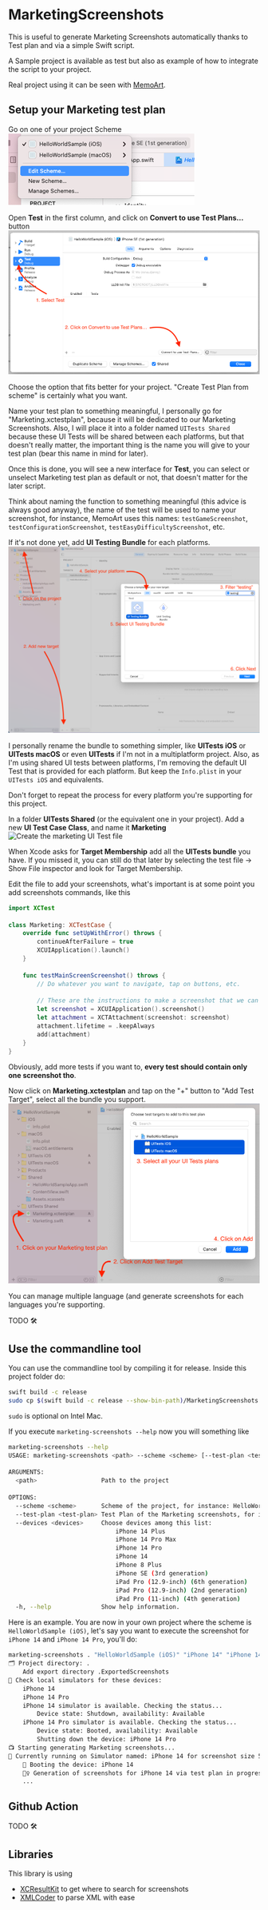 # MarketingScreenshots

This is useful to generate Marketing Screenshots automatically thanks to Test plan and via a simple Swift script.

A Sample project is available as test but also as example of how to integrate the script to your project.

Real project using it can be seen with [MemoArt](https://github.com/renaudjenny/MemoArt/blob/main/Scripts/Sources/Scripts/main.swift).

## Setup your Marketing test plan

Go on one of your project Scheme
![Xcode Open scheme](assets/open_scheme.png)

Open **Test** in the first column, and click on **Convert to use Test Plans...** button
![Where is Convert to use test plans... button](assets/convert_to_use_test_plans.png)

Choose the option that fits better for your project. "Create Test Plan from scheme" is certainly what you want.

Name your test plan to something meaningful, I personally go for "Marketing.xctestplan", because it will be dedicated to our Marketing Screenshots.
Also, I will place it into a folder named `UITests Shared` because these UI Tests will be shared between each platforms, but that doesn't really matter, the important thing is the name you will give to your test plan (bear this name in mind for later).

Once this is done, you will see a new interface for **Test**, you can select or unselect Marketing test plan as default or not, that doesn't matter for the later script.


Think about naming the function to something meaningful (this advice is always good anyway), the name of the test will be used to name your screenshot, for instance, MemoArt uses this names: `testGameScreenshot`, `testConfigurationScreenshot`, `testEasyDifficultyScreenshot`, etc.

If it's not done yet, add **UI Testing Bundle** for each platforms.
![Add UI Testing Bundle](assets/add_ui_testing_bundle.png)

I personally rename the bundle to something simpler, like **UITests iOS** or **UITests macOS** or even **UITests** if I'm not in a multiplatform project. Also, as I'm using shared UI tests between platforms, I'm removing the default UI Test that is provided for each platform. But keep the `Info.plist` in your `UITests iOS` and equivalents.

Don't forget to repeat the process for every platform you're supporting for this project.

In a folder **UITests Shared** (or the equivalent one in your project). Add a new **UI Test Case Class**, and name it **Marketing**
![Create the marketing UI Test file](assets/create_marketing_ui_test)

When Xcode asks for **Target Membership** add all the **UITests bundle** you have. If you missed it, you can still do that later by selecting the test file -> Show File inspector and look for Target Membership.

Edit the file to add your screenshots, what's important is at some point you add screenshots commands, like this

```swift
import XCTest

class Marketing: XCTestCase {
    override func setUpWithError() throws {
        continueAfterFailure = true
        XCUIApplication().launch()
    }

    func testMainScreenScreenshot() throws {
        // Do whatever you want to navigate, tap on buttons, etc.

        // These are the instructions to make a screenshot that we can extract later on with the script
        let screenshot = XCUIApplication().screenshot()
        let attachment = XCTAttachment(screenshot: screenshot)
        attachment.lifetime = .keepAlways
        add(attachment)
    }
}
```

Obviously, add more tests if you want to, **every test should contain only one screenshot tho**.

Now click on **Marketing.xctestplan** and tap on the "+" button to "Add Test Target", select all the bundle you support.
![Add Targets to marketing test plan](assets/add_targets_to_marketing_test_plan.png)

You can manage multiple language (and generate screenshots for each languages you're supporting.

TODO 🛠

## Use the commandline tool

You can use the commandline tool by compiling it for release. Inside this project folder do:

```bash
swift build -c release
sudo cp $(swift build -c release --show-bin-path)/MarketingScreenshots  /usr/local/bin/marketing-screenshots
```
`sudo` is optional on Intel Mac.

If you execute `marketing-screenshots --help` now you will something like

```bash
marketing-screenshots --help
USAGE: marketing-screenshots <path> --scheme <scheme> [--test-plan <test-plan>] --devices <devices> ...

ARGUMENTS:
  <path>                  Path to the project

OPTIONS:
  --scheme <scheme>       Scheme of the project, for instance: HelloWorldSample (iOS)
  --test-plan <test-plan> Test Plan of the Marketing screenshots, for instance: Marketing (default: Marketing)
  --devices <devices>     Choose devices among this list:
                              iPhone 14 Plus
                              iPhone 14 Pro Max
                              iPhone 14 Pro
                              iPhone 14
                              iPhone 8 Plus
                              iPhone SE (3rd generation)
                              iPad Pro (12.9-inch) (6th generation)
                              iPad Pro (12.9-inch) (2nd generation)
                              iPad Pro (11-inch) (4th generation)
  -h, --help              Show help information.
```

Here is an example.
You are now in your own project where the scheme is `HelloWorldSample (iOS)`, let's say you want to execute the screenshot for `iPhone 14` and `iPhone 14 Pro`, you'll do:

```bash
marketing-screenshots . "HelloWorldSample (iOS)" "iPhone 14" "iPhone 14 Pro"
🗂 Project directory: .
    Add export directory .ExportedScreenshots
🤖 Check local simulators for these devices:
    iPhone 14
    iPhone 14 Pro
    iPhone 14 simulator is available. Checking the status...
        Device state: Shutdown, availability: Available
    iPhone 14 Pro simulator is available. Checking the status...
        Device state: Booted, availability: Available
        Shutting down the device: iPhone 14 Pro
📺 Starting generating Marketing screenshots...
📱 Currently running on Simulator named: iPhone 14 for screenshot size 5.8 inch
    📲 Booting the device: iPhone 14
    👷‍♀️ Generation of screenshots for iPhone 14 via test plan in progress
    ...
```

## Github Action

TODO 🛠

## Libraries

This library is using
- [XCResultKit](https://github.com/davidahouse/XCResultKit) to get where to search for screenshots
- [XMLCoder](https://github.com/MaxDesiatov/XMLCoder) to parse XML with ease

